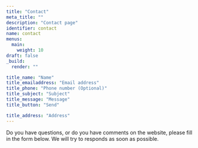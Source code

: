 ```yaml
---
title: "Contact"
meta_title: ""
description: "Contact page"
identifier: contact
name: contact
menus: 
  main:
    weight: 10
draft: false
_build:
  render: ""

title_name: "Name"
title_emailaddress: "Email address"
title_phone: "Phone number (Optional)"
title_subject: "Subject"
title_message: "Message"
title_button: "Send"

title_address: "Address"
---
```

Do you have questions, or do you have comments on the website, please fill in the form below. We will try to responds as soon as possible.